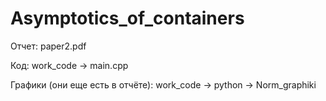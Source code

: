 # Asymptotics_of_containers
Отчет: paper2.pdf

Код: work_code -> main.cpp

Графики (они еще есть в отчёте): work_code -> python -> Norm_graphiki
